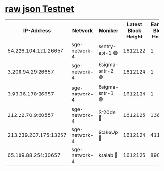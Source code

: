 
[raw json Testnet](https://rpc-check.sget.stavr.tech/sget/rpc-sget-result.json)
=


<table><tr><th>IP-Address</th><th>Network</th><th>Moniker</th><th>Latest Block Height</th><th>Earliest Block Height</th><th>Catching Up</th><th>Tx Index</th><th>Voting Power</th><th>Scan Time</th></tr><tr><td>54.226.104.121:26657</td><td>sge-network-4</td><td>sentry-api-1 🟢</td><td>1612122</td><td>1</td><td>False</td><td>on</td><td>0</td><td>2024-02-17T15:28:49.545645430UTC</td></tr><tr><td>3.208.94.29:26657</td><td>sge-network-4</td><td>6sigma-sntr-2 🟢</td><td>1612124</td><td>1</td><td>False</td><td>on</td><td>0</td><td>2024-02-17T15:28:59.765040953UTC</td></tr><tr><td>3.93.36.178:26657</td><td>sge-network-4</td><td>6sigma-sntr-1 🟢</td><td>1612124</td><td>1</td><td>False</td><td>on</td><td>0</td><td>2024-02-17T15:29:02.435440514UTC</td></tr><tr><td>212.22.70.9:60557</td><td>sge-network-4</td><td>Sr20de 🔴</td><td>1612125</td><td>138001</td><td>False</td><td>on</td><td>104</td><td>2024-02-17T15:29:07.439042100UTC</td></tr><tr><td>213.239.207.175:13257</td><td>sge-network-4</td><td>StakeUp 🔴</td><td>1612124</td><td>411001</td><td>False</td><td>off</td><td>100</td><td>2024-02-17T15:28:58.700697636UTC</td></tr><tr><td>65.109.88.254:30657</td><td>sge-network-4</td><td>ksalab 🔴</td><td>1612125</td><td>890001</td><td>False</td><td>off</td><td>2165</td><td>2024-02-17T15:29:04.845015577UTC</td></tr></table>
